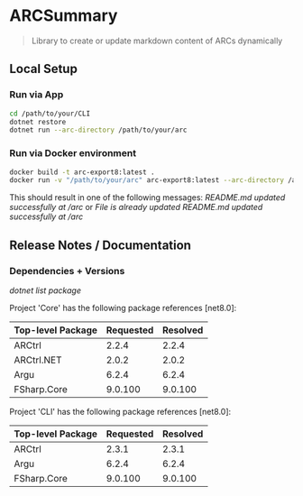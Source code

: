 # ARCSummary

>Library to create or update markdown content of ARCs dynamically


## Local Setup
### Run via App
```bash
cd /path/to/your/CLI
dotnet restore
dotnet run --arc-directory /path/to/your/arc
```

### Run via Docker environment
```bash
docker build -t arc-export8:latest .   
docker run -v "/path/to/your/arc" arc-export8:latest --arc-directory /arc
```

This should result in one of the following messages:
*README.md updated successfully at /arc*
or
*File is already updated
README.md updated successfully at /arc*

## Release Notes / Documentation

### Dependencies + Versions
_dotnet list package_ 

Project 'Core' has the following package references [net8.0]: 

|Top-level Package   |    Requested  | Resolved|
| ------------------ | ------------- | --------|
|  ARCtrl            |    2.2.4      | 2.2.4   |
|  ARCtrl.NET        |    2.0.2      | 2.0.2   |
|  Argu              |    6.2.4      | 6.2.4   |
|  FSharp.Core       |    9.0.100    | 9.0.100 |

Project 'CLI' has the following package references [net8.0]: 

|Top-level Package   |    Requested  | Resolved|
| ------------------ | ------------- | --------|
|  ARCtrl            |    2.3.1      | 2.3.1   |
|  Argu              |    6.2.4      | 6.2.4   |
|  FSharp.Core       |    9.0.100    | 9.0.100 |
